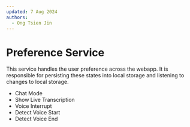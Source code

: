 ```yaml
---
updated: 7 Aug 2024
authors:
  - Ong Tsien Jin
---
```


# Preference Service

This service handles the user preference across the webapp. It is responsible for persisting these states into local storage and listening to changes to local storage.

- Chat Mode
- Show Live Transcription
- Voice Interrupt
- Detect Voice Start
- Detect Voice End
